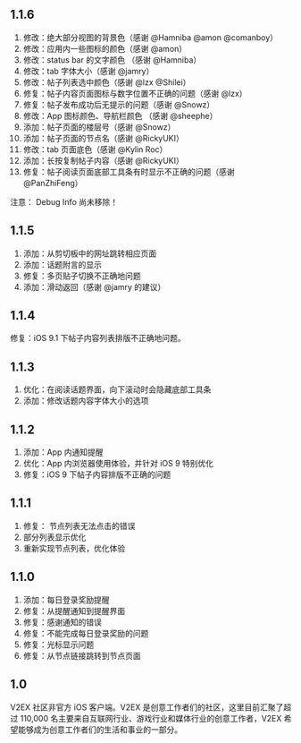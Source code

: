 ## 1.1.6
1. 修改：绝大部分视图的背景色（感谢 @Hamniba @amon @comanboy）
2. 修改：应用内一些图标的颜色（感谢 @amon）
3. 修改：status bar 的文字颜色 （感谢 @Hamniba）
4. 修改：tab 字体大小（感谢 @jamry）
5. 修改：帖子列表选中颜色（感谢 @lzx @Shilei）
6. 修复：帖子内容页面图标与数字位置不正确的问题（感谢 @lzx）
7. 修复：帖子发布成功后无提示的问题（感谢 @Snowz）
8. 修改：App 图标颜色、导航栏颜色 （感谢 @sheephe）
9. 添加：帖子页面的楼层号（感谢 @Snowz）
10. 添加：帖子页面的节点名（感谢 @RickyUKI）
11. 修改：tab 页面底色（感谢 @Kylin Roc）
12. 添加：长按复制帖子内容（感谢 @RickyUKI）
13. 修复：帖子阅读页面底部工具条有时显示不正确的问题（感谢 @PanZhiFeng）


注意： Debug Info 尚未移除！

## 1.1.5
1. 添加：从剪切板中的网址跳转相应页面
2. 添加：话题附言的显示
3. 修复：多页贴子切换不正确地问题
4. 添加：滑动返回（感谢 @jamry 的建议）

## 1.1.4
修复：iOS 9.1 下帖子内容列表排版不正确地问题。

## 1.1.3
1. 优化：在阅读话题界面，向下滚动时会隐藏底部工具条
2. 添加：修改话题内容字体大小的选项

## 1.1.2

1. 添加：App 内通知提醒
2. 优化：App 内浏览器使用体验，并针对 iOS 9 特别优化
3. 修复：iOS 9 下帖子内容排版不正确的问题

## 1.1.1

1. 修复： 节点列表无法点击的错误
2. 部分列表显示优化
3. 重新实现节点列表，优化体验

## 1.1.0

1. 添加：每日登录奖励提醒
2. 修复：从提醒通知到提醒界面
3. 修复：感谢通知的错误
4. 修复：不能完成每日登录奖励的问题
5. 修复：光标显示问题
6. 修复：从节点链接跳转到节点页面


## 1.0

V2EX 社区非官方 iOS 客户端。V2EX 是创意工作者们的社区，这里目前汇聚了超过 110,000 名主要来自互联网行业、游戏行业和媒体行业的创意工作者，V2EX 希望能够成为创意工作者们的生活和事业的一部分。